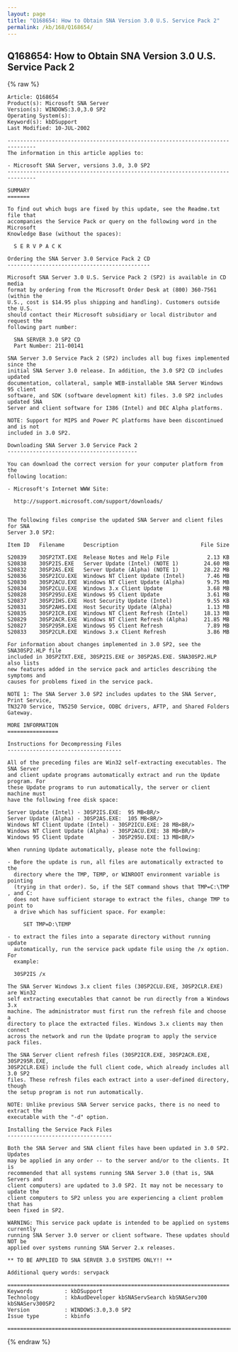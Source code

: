 ```yaml
---
layout: page
title: "Q168654: How to Obtain SNA Version 3.0 U.S. Service Pack 2"
permalink: /kb/168/Q168654/
---
```


## Q168654: How to Obtain SNA Version 3.0 U.S. Service Pack 2

{% raw %}

	Article: Q168654
	Product(s): Microsoft SNA Server
	Version(s): WINDOWS:3.0,3.0 SP2
	Operating System(s): 
	Keyword(s): kbDSupport
	Last Modified: 10-JUL-2002
	
	-------------------------------------------------------------------------------
	The information in this article applies to:
	
	- Microsoft SNA Server, versions 3.0, 3.0 SP2 
	-------------------------------------------------------------------------------
	
	SUMMARY
	=======
	
	To find out which bugs are fixed by this update, see the Readme.txt file that
	accompanies the Service Pack or query on the following word in the Microsoft
	Knowledge Base (without the spaces):
	
	  S E R V P A C K
	
	Ordering the SNA Server 3.0 Service Pack 2 CD
	---------------------------------------------
	
	Microsoft SNA Server 3.0 U.S. Service Pack 2 (SP2) is available in CD media
	format by ordering from the Microsoft Order Desk at (800) 360-7561 (within the
	U.S., cost is $14.95 plus shipping and handling). Customers outside the U.S.
	should contact their Microsoft subsidiary or local distributor and request the
	following part number:
	
	  SNA SERVER 3.0 SP2 CD
	  Part Number: 211-00141
	
	SNA Server 3.0 Service Pack 2 (SP2) includes all bug fixes implemented since the
	initial SNA Server 3.0 release. In addition, the 3.0 SP2 CD includes updated
	documentation, collateral, sample WEB-installable SNA Server Windows 95 client
	software, and SDK (software development kit) files. 3.0 SP2 includes updated SNA
	Server and client software for I386 (Intel) and DEC Alpha platforms.
	
	NOTE: Support for MIPS and Power PC platforms have been discontinued and is not
	included in 3.0 SP2.
	
	Downloading SNA Server 3.0 Service Pack 2
	-----------------------------------------
	
	You can download the correct version for your computer platform from the
	following location:
	
	- Microsoft's Internet WWW Site:
	
	  http://support.microsoft.com/support/downloads/
	
	
	The following files comprise the updated SNA Server and client files for SNA
	Server 3.0 SP2:
	
	Item ID   Filename      Description                          File Size
	
	S20839    30SP2TXT.EXE  Release Notes and Help File            2.13 KB
	S20838    30SP2IS.EXE   Server Update (Intel) (NOTE 1)        24.60 MB
	S20832    30SP2AS.EXE   Server Update (Alpha) (NOTE 1)        28.22 MB
	S20836    30SP2ICU.EXE  Windows NT Client Update (Intel)       7.46 MB
	S20830    30SP2ACU.EXE  Windows NT Client Update (Alpha)       9.75 MB
	S20834    30SP2CLU.EXE  Windows 3.x Client Update              3.68 MB
	S20828    30SP295U.EXE  Windows 95 Client Update               3.61 MB
	S20837    30SP2IHS.EXE  Host Security Update (Intel)           9.55 KB
	S20831    30SP2AHS.EXE  Host Security Update (Alpha)           1.13 MB
	S20835    30SP2ICR.EXE  Windows NT Client Refresh (Intel)     18.13 MB
	S20829    30SP2ACR.EXE  Windows NT Client Refresh (Alpha)     21.85 MB
	S20827    30SP295R.EXE  Windows 95 Client Refresh              7.89 MB
	S20833    30SP2CLR.EXE  Windows 3.x Client Refresh             3.86 MB
	
	For information about changes implemented in 3.0 SP2, see the SNA30SP2.HLP file
	included in 30SP2TXT.EXE, 30SP2IS.EXE or 30SP2AS.EXE. SNA30SP2.HLP also lists
	new features added in the service pack and articles describing the symptoms and
	causes for problems fixed in the service pack.
	
	NOTE 1: The SNA Server 3.0 SP2 includes updates to the SNA Server, Print Service,
	TN3270 Service, TN5250 Service, ODBC drivers, AFTP, and Shared Folders Gateway.
	
	MORE INFORMATION
	================
	
	Instructions for Decompressing Files
	------------------------------------
	
	All of the preceding files are Win32 self-extracting executables. The SNA Server
	and client update programs automatically extract and run the Update program. For
	these Update programs to run automatically, the server or client machine must
	have the following free disk space:
	
	Server Update (Intel) - 30SP2IS.EXE:  95 MB<BR/>
	Server Update (Alpha) - 30SP2AS.EXE:  105 MB<BR/>
	Windows NT Client Update (Intel) - 30SP2ICU.EXE: 28 MB<BR/>
	Windows NT Client Update (Alpha) - 30SP2ACU.EXE: 38 MB<BR/>
	Windows 95 Client Update         - 30SP295U.EXE: 13 MB<BR/>
	
	When running Update automatically, please note the following:
	
	- Before the update is run, all files are automatically extracted to the
	  directory where the TMP, TEMP, or WINROOT environment variable is pointing
	  (trying in that order). So, if the SET command shows that TMP=C:\TMP , and C:
	  does not have sufficient storage to extract the files, change TMP to point to
	  a drive which has sufficient space. For example:
	
	     SET TMP=D:\TEMP
	
	- to extract the files into a separate directory without running update
	  automatically, run the service pack update file using the /x option. For
	  example:
	
	  30SP2IS /x
	
	The SNA Server Windows 3.x client files (30SP2CLU.EXE, 30SP2CLR.EXE) are Win32
	self extracting executables that cannot be run directly from a Windows 3.x
	machine. The administrator must first run the refresh file and choose a
	directory to place the extracted files. Windows 3.x clients may then connect
	across the network and run the Update program to apply the service pack files.
	
	The SNA Server client refresh files (30SP2ICR.EXE, 30SP2ACR.EXE, 30SP295R.EXE,
	30SP2CLR.EXE) include the full client code, which already includes all 3.0 SP2
	files. These refresh files each extract into a user-defined directory, though
	the setup program is not run automatically.
	
	NOTE: Unlike previous SNA Server service packs, there is no need to extract the
	executable with the "-d" option.
	
	Installing the Service Pack Files
	---------------------------------
	
	Both the SNA Server and SNA client files have been updated in 3.0 SP2. Updates
	may be applied in any order -- to the server and/or to the clients. It is
	recommended that all systems running SNA Server 3.0 (that is, SNA Servers and
	client computers) are updated to 3.0 SP2. It may not be necessary to update the
	client computers to SP2 unless you are experiencing a client problem that has
	been fixed in SP2.
	
	WARNING: This service pack update is intended to be applied on systems currently
	running SNA Server 3.0 server or client software. These updates should NOT be
	applied over systems running SNA Server 2.x releases.
	
	** TO BE APPLIED TO SNA SERVER 3.0 SYSTEMS ONLY!! **
	
	Additional query words: servpack
	
	======================================================================
	Keywords          : kbDSupport 
	Technology        : kbAudDeveloper kbSNAServSearch kbSNAServ300 kbSNAServ300SP2
	Version           : WINDOWS:3.0,3.0 SP2
	Issue type        : kbinfo
	
	=============================================================================
	

{% endraw %}
